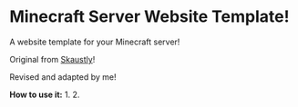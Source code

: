 # Minecraft Server Website Template!
A website template for your Minecraft server!

Original from [Skaustly](https:///www.spigotmc.org/resources/mineweb-ger-de-minecraft-website-free.45084/)!

Revised and adapted by me!

**How to use it:**
1.
2.
